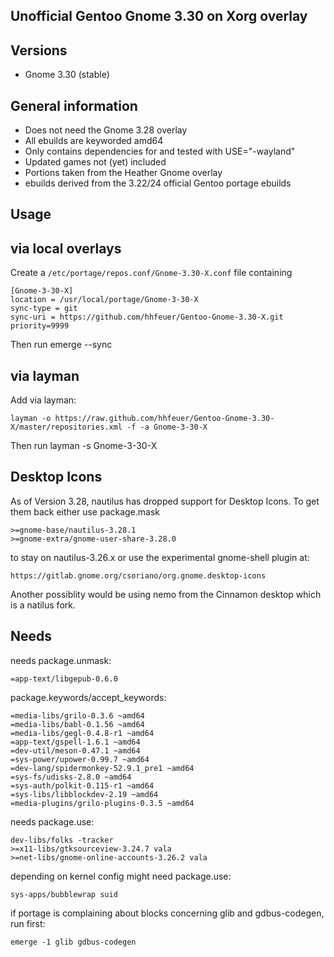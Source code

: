 Unofficial Gentoo Gnome 3.30 on Xorg overlay
--------------------------------------------

Versions
--------

 - Gnome 3.30 (stable)

General information
-------------------

 - Does not need the Gnome 3.28 overlay
 - All ebuilds are keyworded amd64
 - Only contains dependencies for and tested with USE="-wayland"
 - Updated games not (yet) included
 - Portions taken from the Heather Gnome overlay
 - ebuilds derived from the 3.22/24 official Gentoo portage ebuilds

Usage
-----

## via local overlays

Create a `/etc/portage/repos.conf/Gnome-3.30-X.conf` file containing

```
[Gnome-3-30-X]
location = /usr/local/portage/Gnome-3-30-X
sync-type = git
sync-uri = https://github.com/hhfeuer/Gentoo-Gnome-3.30-X.git
priority=9999
```

Then run emerge --sync

## via layman

Add via layman:

	layman -o https://raw.github.com/hhfeuer/Gentoo-Gnome-3.30-X/master/repositories.xml -f -a Gnome-3-30-X

Then run layman -s Gnome-3-30-X

Desktop Icons
-------------
As of Version 3.28, nautilus has dropped support for Desktop Icons. To get them back either use package.mask

	>=gnome-base/nautilus-3.28.1
	>=gnome-extra/gnome-user-share-3.28.0

to stay on nautilus-3.26.x or use the experimental gnome-shell plugin at:

	https://gitlab.gnome.org/csoriano/org.gnome.desktop-icons

Another possiblity would be using nemo from the Cinnamon desktop which is a natilus fork.


Needs
-----
needs package.unmask:

	=app-text/libgepub-0.6.0

package.keywords/accept_keywords:

	=media-libs/grilo-0.3.6 ~amd64
	=media-libs/babl-0.1.56 ~amd64
	=media-libs/gegl-0.4.8-r1 ~amd64
	=app-text/gspell-1.6.1 ~amd64
	=dev-util/meson-0.47.1 ~amd64
	=sys-power/upower-0.99.7 ~amd64
	=dev-lang/spidermonkey-52.9.1_pre1 ~amd64
	=sys-fs/udisks-2.8.0 ~amd64
	=sys-auth/polkit-0.115-r1 ~amd64
	=sys-libs/libblockdev-2.19 ~amd64
	=media-plugins/grilo-plugins-0.3.5 ~amd64

needs package.use:

	dev-libs/folks -tracker
	>=x11-libs/gtksourceview-3.24.7 vala
	>=net-libs/gnome-online-accounts-3.26.2 vala

depending on kernel config might need package.use:

	sys-apps/bubblewrap suid

if portage is complaining about blocks concerning glib and gdbus-codegen, run first:

	emerge -1 glib gdbus-codegen


